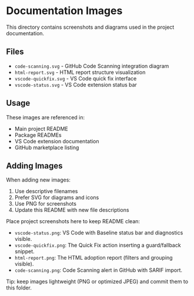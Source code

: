 # Documentation Images

This directory contains screenshots and diagrams used in the project documentation.

## Files

- `code-scanning.svg` - GitHub Code Scanning integration diagram
- `html-report.svg` - HTML report structure visualization
- `vscode-quickfix.svg` - VS Code quick fix interface
- `vscode-status.svg` - VS Code extension status bar

## Usage

These images are referenced in:
- Main project README
- Package READMEs
- VS Code extension documentation
- GitHub marketplace listing

## Adding Images

When adding new images:
1. Use descriptive filenames
2. Prefer SVG for diagrams and icons
3. Use PNG for screenshots
4. Update this README with new file descriptions

Place project screenshots here to keep README clean:

- `vscode-status.png`: VS Code with Baseline status bar and diagnostics visible.
- `vscode-quickfix.png`: The Quick Fix action inserting a guard/fallback snippet.
- `html-report.png`: The HTML adoption report (filters and grouping visible).
- `code-scanning.png`: Code Scanning alert in GitHub with SARIF import.

Tip: keep images lightweight (PNG or optimized JPEG) and commit them to this folder.
